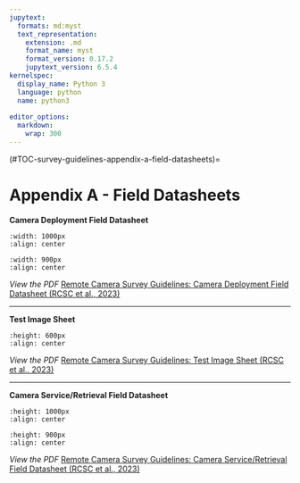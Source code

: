 ```yaml
---
jupytext:
  formats: md:myst
  text_representation:
    extension: .md
    format_name: myst
    format_version: 0.17.2
    jupytext_version: 6.5.4
kernelspec:
  display_name: Python 3
  language: python
  name: python3
  
editor_options: 
  markdown: 
    wrap: 300
---
```


(#TOC-survey-guidelines-appendix-a-field-datasheets)=

# Appendix A - Field Datasheets

**Camera Deployment Field Datasheet**
```{figure} ./files-1_survey-guidelines/datasheets/Deployment-Field-Datasheet-A.jpg
:width: 1000px
:align: center
```
```{figure} ./files-1_survey-guidelines/datasheets/Deployment-Field-Datasheet-B.jpg
:width: 900px
:align: center
```  

*View the PDF*
[Remote Camera Survey Guidelines: Camera Deployment Field Datasheet (RCSC et al., 2023)](./files-1_survey-guidelines/downloadable/Deployment-Field-Datasheet_RC-Survey-Guidelines-v1_2023-07-13.pdf)

***

**Test Image Sheet** 

```{figure} ./files-1_survey-guidelines/datasheets/Test-Image-Sheet.jpg
:height: 600px
:align: center
```  

*View the PDF*
[Remote Camera Survey Guidelines: Test Image Sheet (RCSC et al., 2023)](./files-1_survey-guidelines/downloadable/Test-Image-Sheet_RC-Survey-Guidelines-v1_2023-07-13.pdf)



***

**Camera Service/Retrieval Field Datasheet** 
```{figure} ./files-1_survey-guidelines/datasheets/Service-RetrievalField-Datasheet-A.jpg
:height: 1000px
:align: center
```
```{figure} ./files-1_survey-guidelines/datasheets/Service-RetrievalField-Datasheet-B.jpg
:height: 900px
:align: center
```  

*View the PDF*
[Remote Camera Survey Guidelines: Camera Service/Retrieval Field Datasheet (RCSC et al., 2023)](./files-1_survey-guidelines/downloadable/Service-Retrieval-Field-Datasheet_RC-Survey-Guidelines-v1_2023-07-13.pdf)
